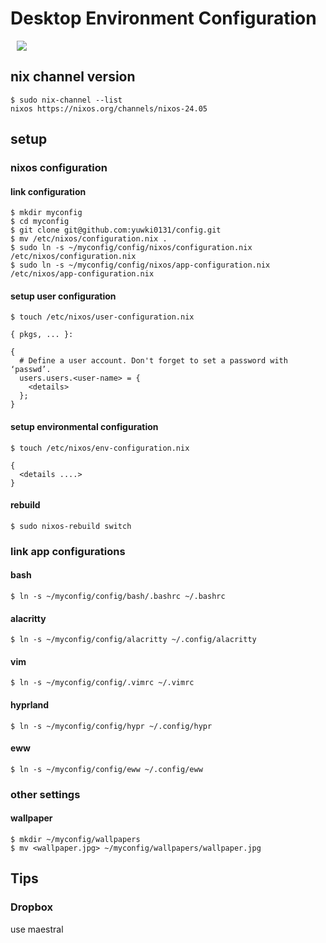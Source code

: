 # Desktop Environment Configuration

<img src="docs/imgs/screenshot.png" hspace="10">

## nix channel version

```
$ sudo nix-channel --list
nixos https://nixos.org/channels/nixos-24.05
```

## setup

### nixos configuration

#### link configuration

```
$ mkdir myconfig
$ cd myconfig
$ git clone git@github.com:yuwki0131/config.git
$ mv /etc/nixos/configuration.nix .
$ sudo ln -s ~/myconfig/config/nixos/configuration.nix /etc/nixos/configuration.nix
$ sudo ln -s ~/myconfig/config/nixos/app-configuration.nix /etc/nixos/app-configuration.nix
```

#### setup user configuration

```
$ touch /etc/nixos/user-configuration.nix
```

```
{ pkgs, ... }:

{
  # Define a user account. Don't forget to set a password with ‘passwd’.
  users.users.<user-name> = {
    <details>
  };
}
```

#### setup environmental configuration

```
$ touch /etc/nixos/env-configuration.nix
```

```
{
  <details ....>
}
```

#### rebuild


```
$ sudo nixos-rebuild switch
```

### link app configurations

#### bash

```
$ ln -s ~/myconfig/config/bash/.bashrc ~/.bashrc
```

#### alacritty

```
$ ln -s ~/myconfig/config/alacritty ~/.config/alacritty
```

#### vim

```
$ ln -s ~/myconfig/config/.vimrc ~/.vimrc
```

#### hyprland

```
$ ln -s ~/myconfig/config/hypr ~/.config/hypr
```

#### eww

```
$ ln -s ~/myconfig/config/eww ~/.config/eww
```

### other settings

#### wallpaper
```
$ mkdir ~/myconfig/wallpapers
$ mv <wallpaper.jpg> ~/myconfig/wallpapers/wallpaper.jpg
```

## Tips

### Dropbox

use maestral
